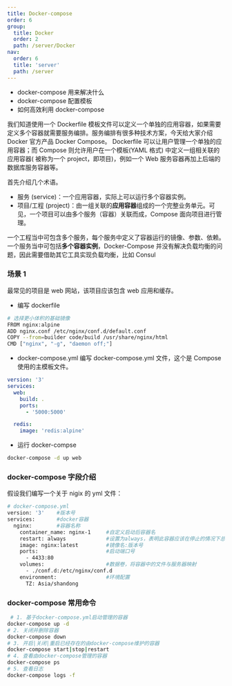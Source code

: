 ```yaml
---
title: Docker-compose
order: 6
group:
  title: Docker
  order: 2
  path: /server/Docker
nav:
  order: 6
  title: 'server'
  path: /server
---
```


- docker-compose 用来解决什么
- docker-compose 配置模板
- 如何高效利用 docker-compose

我们知道使用一个 Dockerfile 模板文件可以定义一个单独的应用容器，如果需要定义多个容器就需要服务编排。服务编排有很多种技术方案，今天给大家介绍 Docker 官方产品 Docker Compose。 Dockerfile 可以让用户管理一个单独的应用容器；而 Compose 则允许用户在一个模板(YAML 格式) 中定义一组相关联的应用容器( 被称为一个 project，即项目)，例如一个 Web 服务容器再加上后端的数据库服务容器等。

首先介绍几个术语。

- 服务 (service)：一个应用容器，实际上可以运行多个容器实例。
- 项目/工程 (project)：由一组关联的**应用容器**组成的一个完整业务单元。可见，一个项目可以由多个服务（容器）关联而成，Compose 面向项目进行管理。

一个工程当中可包含多个服务，每个服务中定义了容器运行的镜像、参数、依赖。一个服务当中可包括**多个容器实例**，Docker-Compose 并没有解决负载均衡的问题，因此需要借助其它工具实现负载均衡，比如 Consul

### 场景 1

最常见的项目是 web 网站，该项目应该包含 web 应用和缓存。

- 编写 dockerfile

```bash
# 选择更小体积的基础镜像
FROM nginx:alpine
ADD nginx.conf /etc/nginx/conf.d/default.conf
COPY --from=builder code/build /usr/share/nginx/html
CMD ["nginx", "-g", "daemon off;"]
```

- docker-compose.yml 编写 docker-compose.yml 文件，这个是 Compose 使用的主模板文件。

```yml
version: '3'
services:
  web:
    build: .
    ports:
      - '5000:5000'

  redis:
    image: 'redis:alpine'
```

- 运行 docker-compse

```bash
docker-compose -d up web
```

### docker-compose 字段介绍

假设我们编写一个关于 nigix 的 yml 文件：

```bash
# docker-compose.yml
version: '3' 	#版本号
services:		#docker容器
  nginx:		#容器名称
    container_name: nginx-1		#自定义启动后容器名
    restart: always				#设置为always，表明此容器应该在停止的情况下总是重启
    image: nginx:latest			#镜像名:版本号
    ports:						#启动端口号
      - 4433:80
    volumes:					#数据卷，将容器中的文件与服务器映射
      - ./conf.d:/etc/nginx/conf.d
    environment:				#环境配置
      TZ: Asia/shandong
```

### docker-compose 常用命令

```bash
 # 1. 基于docker-compose.yml启动管理的容器
docker-compose up -d
# 2. 关闭并删除容器
docker-compose down
# 3. 开启|关闭|重启已经存在的由docker-compose维护的容器
docker-compose start|stop|restart
# 4. 查看由docker-compose管理的容器
docker-compose ps
# 5. 查看日志
docker-compose logs -f
```
